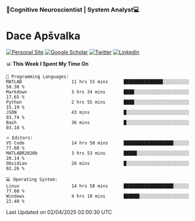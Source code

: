 ### 🧠Cognitive Neuroscientist | System Analyst💻
# Dace Apšvalka

[![Personal Site](https://img.shields.io/badge/website-teal?style=for-the-badge&logo=About.me&logoColor=white)](https://dcdace.net/)
[![Google Scholar](https://img.shields.io/badge/Scholar-yellow?style=for-the-badge&logo=googlescholar&logoColor=ffffff)](https://scholar.google.com/citations?hl=en&user=W8q0HBkAAAAJ&view_op=list_works&sortby=pubdate)
[![Twitter](https://img.shields.io/badge/Twitter-1DA1F2?logo=twitter&logoColor=white&style=for-the-badge)](https://twitter.com/dcdace)
[![Linkedin](https://img.shields.io/badge/linkedin-0077B5?logo=linkedin&logoColor=white&style=for-the-badge)](https://www.linkedin.com/in/dace-apsvalka/)

<!--
[![Dace's wakatime stats](https://github-readme-stats.vercel.app/api/wakatime?username=dcdace&theme=react&layout=compact&custom_title=Coding+past+7+days&v=2)](https://github.com/dcdace/dcdace)


[![github](https://img.shields.io/github/followers/dcdace?logo=github&style=plastic)](https://github.com/dcdace?tab=followers "GitHub followers")
[![wakatime](https://wakatime.com/badge/user/6e7556d3-b1db-4eef-a7e8-9bad735fc27e.svg?style=plastic?v=2)](https://wakatime.com/@6e7556d3-b1db-4eef-a7e8-9bad735fc27e "Total time coded since Feb 28 2022")

[![twitter](https://img.shields.io/twitter/follow/dcdace?label=followers&logo=twitter&color=%23007ec6&style=plastic)](https://twitter.com/dcdace "Twitter followers")

[![Dace's languages](https://github-readme-stats-one-nu-13.vercel.app/api/top-langs/?username=dcdace&langs_count=10&theme=nord&layout=compact)](https://github.com/anuraghazra/github-readme-stats) 
[![Dace's GitHub stats](https://github-readme-stats-one-nu-13.vercel.app/api?username=dcdace&theme=dracula&hide=prs,issues&count_private=true&show_icons=true&hide_rank=true&include_all_commits=true&hide_title=false&custom_title=GitHub+Stats)](https://github.com/anuraghazra/github-readme-stats)
-->

<!--START_SECTION:waka-->
📊 **This Week I Spent My Time On** 

```text
💬 Programming Languages: 
MATLAB                   11 hrs 15 mins      ███████████████░░░░░░░░░░   58.38 % 
Markdown                 3 hrs 24 mins       ████░░░░░░░░░░░░░░░░░░░░░   17.65 % 
Python                   2 hrs 55 mins       ████░░░░░░░░░░░░░░░░░░░░░   15.19 % 
JSON                     43 mins             █░░░░░░░░░░░░░░░░░░░░░░░░   03.74 % 
Bash                     36 mins             █░░░░░░░░░░░░░░░░░░░░░░░░   03.18 % 

🔥 Editors: 
VS Code                  14 hrs 58 mins      ███████████████████░░░░░░   77.60 % 
MATLABR2020b             3 hrs 53 mins       █████░░░░░░░░░░░░░░░░░░░░   20.14 % 
Obsidian                 26 mins             █░░░░░░░░░░░░░░░░░░░░░░░░   02.26 % 

💻 Operating System: 
Linux                    14 hrs 58 mins      ███████████████████░░░░░░   77.60 % 
Windows                  4 hrs 19 mins       ██████░░░░░░░░░░░░░░░░░░░   22.40 % 
```


 Last Updated on 02/04/2025 02:00:30 UTC
<!--END_SECTION:waka-->

